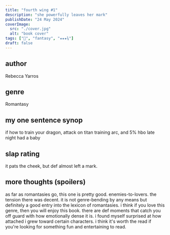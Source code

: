 ```yaml
---
title: "fourth wing #1"
description: "she powerfully leaves her mark"
publishDate: "24 May 2024"
coverImage:
  src: "./cover.jpg"
  alt: "book cover"
tags: ["📖", "fantasy", "★★★¾"]
draft: false
---
```


## author

Rebecca Yarros

## genre

Romantasy

## my one sentence synop

if how to train your dragon, attack on titan training arc, and 5% hbo late night had a baby

## slap rating

it pats the cheek, but def almost left a mark.

## more thoughts (spoilers)

as far as romantasies go, this one is pretty good. enemies-to-lovers. the tension there was decent. it is not genre-bending by any means but definitely a good entry into the lexicon of romantasies. i think if you love this genre, then you will enjoy this book. there are def moments that catch you off guard with how emotionally dense it is. i found myself surprised at how attached i grew toward certain characters. i think it's worth the read if you're looking for something fun and entertaining to read.
